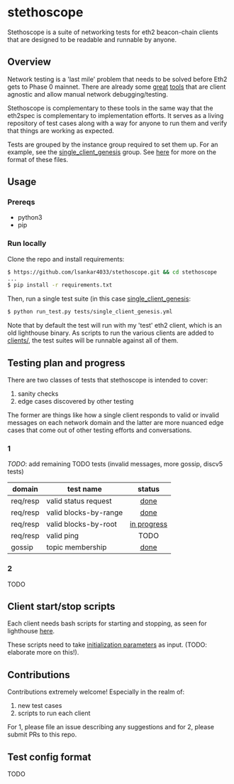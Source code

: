 # stethoscope
Stethoscope is a suite of networking tests for eth2 beacon-chain clients that are designed to be readable and runnable by anyone.

## Overview
Network testing is a 'last mile' problem  that needs to be solved before Eth2 gets to Phase 0 mainnet. There are already some [great](https://github.com/protolambda/rumor) [tools](https://github.com/prrkl/docs/blob/master/project-overview.md) that are client agnostic and allow manual network debugging/testing.

Stethoscope is complementary to these tools in the same way that the eth2spec is complementary to implementation efforts. It serves as a living repository of test cases along with a way for anyone to run them and verify that things are working as expected.

Tests are grouped by the instance group required to set them up. For an example, see the [single\_client\_genesis](tests/single_client_genesis.yml) group. See [here](#test-config-format) for more on the format of these files.

## Usage

### Prereqs
- python3
- pip


### Run locally
Clone the repo and install requirements:

```bash
$ https://github.com/lsankar4033/stethoscope.git && cd stethoscope
...
$ pip install -r requirements.txt

```
Then, run a single test suite (in this case [single\_client\_genesis](tests/single_client_genesis.yml):

```bash
$ python run_test.py tests/single_client_genesis.yml
```

<!--Or run all tests:-->

<!--```bash-->
<!--$ python run_tests.py-->
<!--```-->

Note that by default the test will run with my 'test' eth2 client, which is an old lighthouse binary. As scripts to run the various clients are added to [clients/](clients/), the test suites will be runnable against all of them.

## Testing plan and progress
There are two classes of tests that stethoscope is intended to cover:

1. sanity checks
2. edge cases discovered by other testing

The former are things like how a single client responds to valid or invalid messages on each network domain and the latter are more nuanced edge cases that come out of other testing efforts and conversations.

### 1

_TODO_: add remaining TODO tests (invalid messages, more gossip, discv5 tests)

| domain   | test name             |                         status                        |
|----------|-----------------------|:-----------------------------------------------------:|
| req/resp | valid status request  | [done](tests/single_client_genesis.yml#L12-17)        |
| req/resp | valid blocks-by-range | [done](tests/single_client_genesis.yml#L19-24)        |
| req/resp | valid blocks-by-root  | [in progress](tests/single_client_genesis.yml#L26-31) |
| req/resp | valid ping            | TODO                                                  |
| gossip   | topic membership      | [done](tests/single_client_genesis.yml#L33-37)        |

### 2

TODO

## Client start/stop scripts

Each client needs bash scripts for starting and stopping, as seen for lighthouse [here](https://github.com/lsankar4033/stethoscope/tree/master/clients/lighthouse). 

These scripts need to take [initialization parameters](https://github.com/lsankar4033/stethoscope/blob/master/tests/single_client_genesis.yml#L3-L11) as input. (TODO: elaborate more on this!).

## Contributions
Contributions extremely welcome! Especially in the realm of:

1. new test cases
2. scripts to run each client

For 1, please file an issue describing any suggestions and for 2, please submit PRs to this repo.


## Test config format
TODO
